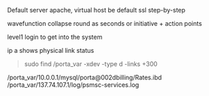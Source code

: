Default server apache, virtual host be default
ssl step-by-step


wavefunction collapse
round as seconds or initiative + action points

level1 login to get into the system

ip a shows physical link status <NO CARRIER>





> sudo find /porta_var -xdev -type d -links +300

/porta_var/10.0.0.1/mysql/porta@002dbilling/Rates.ibd
/porta_var/137.74.107.1/log/psmsc-services.log


